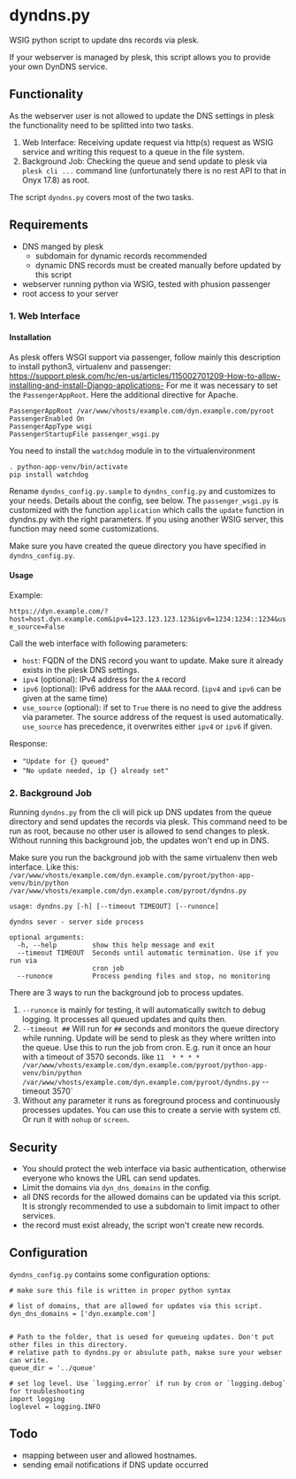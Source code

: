 # dyndns.py

WSIG python script to update dns records via plesk.

If your webserver is managed by plesk, this script allows you to provide your own DynDNS service.

## Functionality

As the webserver user is not allowed to update the DNS settings in plesk the functionality need to be splitted into two tasks. 
1. Web Interface: Receiving update request via http(s) request as WSIG service and writing this request to a queue in the file system.
2. Background Job: Checking the queue and send update to plesk via `plesk cli ...` command line (unfortunately there is no rest API to that in Onyx 17.8) as root.

The script `dyndns.py` covers most of the two tasks.

## Requirements
- DNS manged by plesk 
  - subdomain for dynamic records recommended
  - dynamic DNS records must be created manually before updated by this script
- webserver running python via WSIG, tested with phusion passenger  
- root access to your server


### 1. Web Interface
#### Installation
As plesk offers WSGI support via passenger, follow mainly this description to install python3, virtualenv and passenger: https://support.plesk.com/hc/en-us/articles/115002701209-How-to-allow-installing-and-install-Django-applications-
For me it was necessary to set the `PassengerAppRoot`.
Here the additional directive for Apache.
```
PassengerAppRoot /var/www/vhosts/example.com/dyn.example.com/pyroot
PassengerEnabled On
PassengerAppType wsgi
PassengerStartupFile passenger_wsgi.py
```

You need to install the `watchdog` module in to the virtualenvironment
```
. python-app-venv/bin/activate
pip install watchdog
```

Rename `dyndns_config.py.sample` to `dyndns_config.py` and customizes to your needs. Details about the config, see below.
The `passenger_wsgi.py` is customized with the function `application` which calls the `update` function in dyndns.py with the right parameters. If you using another WSIG server, this function may need some customizations. 

Make sure you have created the queue directory you have specified in `dyndns_config.py`.

#### Usage

Example:

`https://dyn.example.com/?host=host.dyn.example.com&ipv4=123.123.123.123&ipv6=1234:1234::1234&use_source=False`

Call the web interface with following parameters:

- `host`: FQDN of the DNS record you want to update. Make sure it already exists in the plesk DNS settings.
- `ipv4` (optional): IPv4 address for the `A` record
- `ipv6` (optional): IPv6 address for the `AAAA` record. (`ipv4` and `ipv6` can be given at the same time)
- `use_source` (optional): if set to `True` there is no need to give the address via parameter. The source address of the request is used automatically. `use_source` has precedence, it overwrites either `ipv4` or `ipv6` if given.  

Response:
- `"Update for {} queued"`
- `"No update needed, ip {} already set"`

### 2. Background Job

Running `dyndns.py` from the cli will pick up DNS updates from the queue directory and send updates the records via plesk. This command need to be run as root, because no other user is allowed to send changes to plesk.
Without running this background job, the updates won't end up in DNS.

Make sure you run the background job with the same virtualenv then web interface.
Like this: `/var/www/vhosts/example.com/dyn.example.com/pyroot/python-app-venv/bin/python /var/www/vhosts/example.com/dyn.example.com/pyroot/dyndns.py`

```
usage: dyndns.py [-h] [--timeout TIMEOUT] [--runonce]

dyndns sever - server side process

optional arguments:
  -h, --help         show this help message and exit
  --timeout TIMEOUT  Seconds until automatic termination. Use if you run via
                     cron job
  --runonce          Process pending files and stop, no monitoring
```

There are 3 ways to run the background job to process updates. 
1. `--runonce` is mainly for testing, it will automatically switch to debug logging. It processes all queued updates and quits then.
2. `--timeout ##` Will run for `##` seconds and monitors the queue directory while running. Update will be send to plesk as they where written into the queue. Use this to run the job from cron. E.g. run it once an hour with a timeout of 3570 seconds. 
like `11  * * * * /var/www/vhosts/example.com/dyn.example.com/pyroot/python-app-venv/bin/python /var/www/vhosts/example.com/dyn.example.com/pyroot/dyndns.py`
--timeout 3570`
3. Without any parameter it runs as foreground process and continuously processes updates. You can use this to create a servie with system ctl. Or run it with `nohup` or `screen`.

## Security

- You should protect the web interface via basic authentication, otherwise everyone who knows the URL can send updates.
- Limit the domains via `dyn_dns_domains` in the config. 
- all DNS records for the allowed domains can be updated via this script. It is strongly recommended to use a subdomain to limit impact to other services.
- the record must exist already, the script won't create new records.


## Configuration
`dyndns_config.py` contains some configuration options:
```
# make sure this file is written in proper python syntax 

# list of domains, that are allowed for updates via this script.
dyn_dns_domains = ['dyn.example.com']


# Path to the folder, that is uesed for queueing updates. Don't put other files in this directory.
# relative path to dyndns.py or absulute path, makse sure your webser can write.
queue_dir = '../queue'

# set log level. Use `logging.error` if run by cron or `logging.debug` for troubleshooting
import logging
loglevel = logging.INFO
```

## Todo
- mapping between user and allowed hostnames.
- sending email notifications if DNS update occurred
